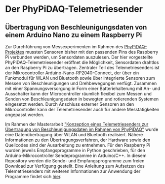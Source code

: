 # Der PhyPiDAQ-Telemetriesender
## Übertragung von Beschleunigungsdaten von einem Arduino Nano zu einem Raspberry Pi

Zur Durchführung von Messexperimenten im Rahmen des [PhyPiDAQ-Projektes](https://github.com/GuenterQuast/PhyPiDAQ/blob/master/Dokumentation.md) mussten Sensoren bisher mit den passenden Pins des Raspberry Pi verbunden werden, um Sensordaten auszulesen. Der hier vorgestellte PhyPiDAQ-Telemetriesender eröffnet die Möglichkeit, Sensordaten drahtlos an den Raspberry Pi zu übertragen. Zentraler Teil des Telemetriesenders ist der Mikrocontroller Arduino-Nano-RP2040-Connect, der über ein Funkmodul für WLAN und Bluetooth sowie über integrierte Sensoren zum Messen von Beschleunigungen und Drehbewegungen verfügt. Zusammen mit einer Spannungsversorgung in Form einer Batteriehalterung mit An- und Ausschalter kann der Microcontroller räumlich flexibel zum Messen und Senden von Beschleunigungsdaten in bewegten und rotierenden Systemen eingesetzt werden. Durch Anschluss externer Sensoren an den Mikrocontroller kann der Telemetriesender auch für andere Messtätigkeiten angepasst werden. 

Im Rahmen der Masterarbeit ["Konzeption eines Telemetriesenders zur Übertragung von Beschleunigungsdaten im Rahmen von PhyPiDAQ"](https://github.com/PhilippEckerle/PhyPiDAQ-Telemetriesender/blob/main/Konzeption%20eines%20Telemetriesenders%20zum%20%C3%9Cbertragen%20von%20Beschleunigungsdaten.pdf) wurde eine Datenübertragung über WLAN und Bluetooth realisiert. Nähere Informationen zu den Übertragungsverfahren, der Hardware sowie den Quellcodes sind der Ausarbeitung zu entnehmen. Für den Raspberry Pi wurden jeweils Empfangsprogramme in Python geschrieben, für den Arduino-Mikrocontroller Sendeprogramme in Arduino/C++. In diesem Repository werden die Sende- und Empfangsprogramme zum freien Download zur Verfügung gestellt. Eine Anleitung zum Aufsetzen des Telemetriesenders mit weiteren Informationen zur Anwendung der Programme findet sich [hier](https://github.com/PhilippEckerle/PhyPiDAQ-Telemetriesender/blob/main/Anleitung%20zum%20Aufsetzen%20des%20Telemetriesenders.md).

